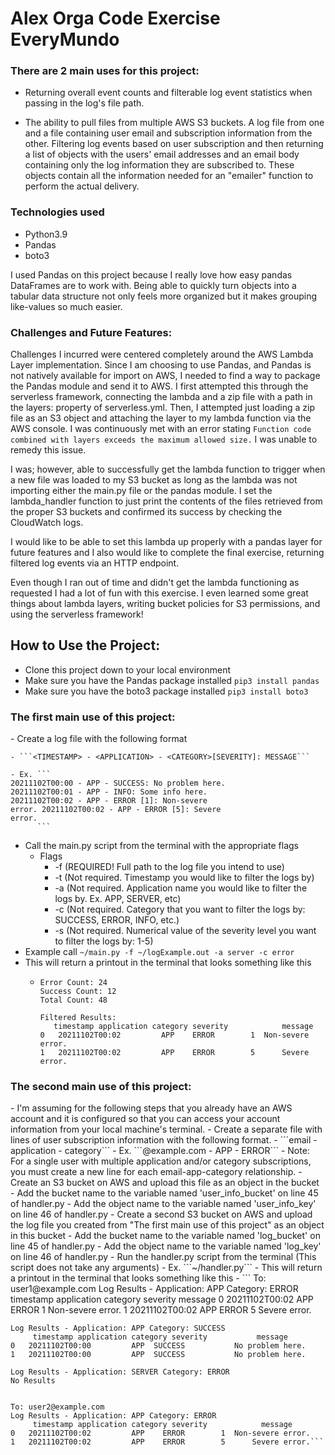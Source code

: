 <h1>Alex Orga Code Exercise EveryMundo</h1>

<h3>There are 2 main uses for this project:</h3>

- Returning overall event counts and filterable log event statistics when passing in the log's file path. 


- The ability to pull files from multiple AWS S3 buckets. A log file from one and a file containing user email and subscription information from the other. Filtering log events based on user subscription and then returning a list of objects with the users' email addresses and an email body containing only the log information they are subscribed to. These objects contain all the information needed for an "emailer" function to perform the actual delivery. 

<h3>Technologies used</h3>

- Python3.9
- Pandas
- boto3

I used Pandas on this project because I really love how easy pandas DataFrames are to work with. Being able to quickly turn objects into a tabular data structure not only feels more organized but it makes grouping like-values so much easier.

<h3>Challenges and Future Features:</h3>

Challenges I incurred were centered completely around the AWS Lambda Layer implementation. Since I am choosing to use Pandas, and Pandas is not natively available for import on AWS, I needed to find a way to package the Pandas module and send it to AWS. I first attempted this through the serverless framework, connecting the lambda and a zip file with a path in the layers: property of serverless.yml.  Then, I attempted just loading a zip file as an S3 object and attaching the layer to my lambda function via the AWS console. I was continuously met with an error stating ```Function code combined with layers exceeds the maximum allowed size.```  I was unable to remedy this issue.

I was; however, able to successfully get the lambda function to trigger when a new file was loaded to my S3 bucket as long as the lambda was not importing either the main.py file or the pandas module. I set the lambda_handler function to just print the contents of the files retrieved from the proper S3 buckets and confirmed its success by checking the CloudWatch logs.

I would like to be able to set this lambda up properly with a pandas layer for future features and I also would like to complete the final exercise, returning filtered log events via an HTTP endpoint.

Even though I ran out of time and didn't get the lambda functioning as requested I had a lot of fun with this exercise. I even learned some great things about lambda layers, writing bucket policies for S3 permissions, and using the serverless framework! 


<h2>How to Use the Project:</h2>

- Clone this project down to your local environment
- Make sure you have the Pandas package installed ```pip3 install pandas```
- Make sure you have the boto3 package installed ```pip3 install boto3```


<h3>The first main use of this project:</h3>
  - Create a log file with the following format

    - ```<TIMESTAMP> - <APPLICATION> - <CATEGORY>[SEVERITY]: MESSAGE```
    
    - Ex. ```
    20211102T00:00 - APP - SUCCESS: No problem here.
    20211102T00:01 - APP - INFO: Some info here. 
    20211102T00:02 - APP - ERROR [1]: Non-severe
    error. 20211102T00:02 - APP - ERROR [5]: Severe
    error.
          ```
  - Call the main.py script from the terminal with the appropriate flags
    - Flags
      - -f (REQUIRED! Full path to the log file you intend to use)
      - -t (Not required. Timestamp you would like to filter the logs by)
      - -a (Not required. Application name you would like to filter the logs by. Ex. APP, SERVER, etc)
      - -c (Not required. Category that you want to filter the logs by: SUCCESS, ERROR, INFO, etc.)
      - -s (Not required. Numerical value of the severity level you want to filter the logs by: 1-5)
  - Example call ```~/main.py -f ~/logExample.out -a server -c error```
  - This will return a printout in the terminal that looks something like this
    - ```
      Error Count: 24
      Success Count: 12
      Total Count: 48

      Filtered Results:
         timestamp application category severity            message
      0   20211102T00:02         APP    ERROR        1  Non-severe error.
      1   20211102T00:02         APP    ERROR        5      Severe error.
      ```

<h3>The second main use of this project:</h3>
  - I'm assuming for the following steps that you already have an AWS account and it is configured so that you can access your account information from your local machine's terminal.
  - Create a separate file with lines of user subscription information with the following format.  
    - ```email - application - category```
    - Ex. ```<your_name>@example.com - APP - ERROR```
    - Note: For a single user with multiple application and/or category subscriptions, you must create a new line for each email-app-category relationship.
  - Create an S3 bucket on AWS and upload this file as an object in the bucket
    - Add the bucket name to the variable named 'user_info_bucket' on line 45 of handler.py
    - Add the object name to the variable named 'user_info_key' on line 46 of handler.py
  - Create a second S3 bucket on AWS and upload the log file you created from "The first main use of this project" as an object in this bucket
    - Add the bucket name to the variable named 'log_bucket' on line 45 of handler.py
    - Add the object name to the variable named 'log_key' on line 46 of handler.py
  - Run the handler.py script from the terminal (This script does not take any arguments)
  - Ex. ```~/handler.py```
  - This will return a printout in the terminal that looks something like this
  - ```
    To: user1@example.com
    Log Results - Application: APP Category: ERROR
         timestamp application category severity            message
    0   20211102T00:02         APP    ERROR        1  Non-severe error.
    1   20211102T00:02         APP    ERROR        5      Severe error.

    Log Results - Application: APP Category: SUCCESS
         timestamp application category severity           message
    0   20211102T00:00         APP  SUCCESS           No problem here.
    1   20211102T00:00         APP  SUCCESS           No problem here.

    Log Results - Application: SERVER Category: ERROR
    No Results


    To: user2@example.com
    Log Results - Application: APP Category: ERROR
         timestamp application category severity            message
    0   20211102T00:02         APP    ERROR        1  Non-severe error.
    1   20211102T00:02         APP    ERROR        5      Severe error.```


